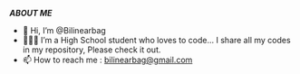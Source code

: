 ***ABOUT ME***

- 👋 Hi, I’m @Bilinearbag
- 👨🏾‍💻 I’m a High School student who loves to code... I share all my codes in my repository, Please check it out.
- 📫 How to reach me : bilinearbag@gmail.com

<!---
Bilinearbag/Bilinearbag is a ✨ special ✨ repository because its `README.md` (this file) appears on your GitHub profile.
You can click the Preview link to take a look at your changes.
--->
